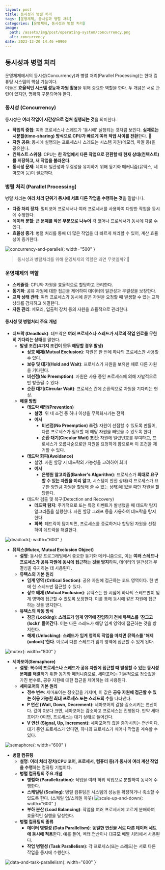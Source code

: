 ```yaml
---
layout: post
title: 동시성과 병렬 처리
tags: [운영체제, 동시성과 병렬 처리]
categories: [운영체제, 동시성과 병렬 처리]
image:
  path: /assets/img/post/operating-system/concurrency.png
  alt: concurrency
date: 2023-12-20 14:46 +0900
---
```


## 동시성과 병렬 처리

운영체제에서의 동시성(Concurrency)과 병렬 처리(Parallel Processing)는 현대 컴퓨팅 시스템의 핵심 기능이다. <br>
이들은 **효율적인 시스템 성능과 자원 활용**을 위해 중요한 역할을 한다. 두 개념은 서로 관련이 있지만, 명확히 구분되어야 한다.

### 동시성 (Concurrency)

동시성은 **여러 작업이 시간상으로 겹쳐 실행되는 것**을 의미한다.

- **작업의 중첩**: 여러 프로세스나 스레드가 '동시에' 실행되는 것처럼 보인다. **실제로는 시분할(time-sharing) 방식으로 CPU가 빠르게 여러 작업 사이를 전환**한다. 🫢
- **자원 공유**: 동시에 실행되는 프로세스나 스레드는 시스템 자원(메모리, 파일 등)을 공유한다.
- **컨텍스트 스위칭**: CPU는 **한 작업에서 다른 작업으로 전환할 때 현재 상태(컨텍스트)를 저장하고, 새 작업을 불러온다**.
- **동시성 문제**: 데이터 일관성과 무결성을 유지하기 위해 동기화 메커니즘(뮤텍스, 세마포어 등)이 필요하다.

### 병렬 처리 (Parallel Processing)

병렬 처리는 **여러 처리 단위가 동시에 서로 다른 작업을 수행하는 것**을 말합니다.

- **다중 처리 장치**: 멀티코어 프로세서나 여러 프로세서를 사용하여 다양한 작업을 동시에 수행한다.
- **데이터 분할**: **큰 문제를 작은 부분으로 나누어** 각 코어나 프로세서가 동시에 다룰 수 있다.
- **효율성 증가**: 병렬 처리를 통해 더 많은 작업을 더 빠르게 처리할 수 있어, 계산 효율성이 증가한다.

![concurrency-and-parallel](/assets/img/post/operating-system/concurrency-and-parallel.jpeg){: width="500" }

> 동시성과 병렬처리를 위해 운영체제의 역할은 과연 무엇일까? 🧐

### 운영체제의 역할

- **스케줄링**: CPU와 자원을 효율적으로 할당하고 관리한다.
- **동기화**: 공유 자원에 대한 접근을 제어하여 데이터의 일관성과 무결성을 보장한다.
- **교착 상태 관리**: 여러 프로세스가 동시에 같은 자원을 요청할 때 발생할 수 있는 교착 상태를 감지하고 해결한다.
- **자원 관리**: 메모리, 입출력 장치 등의 자원을 효율적으로 관리한다.

#### 동시성 및 병렬처리 주요 개념

- **데드락 (Deadlock)**: 데드락은 **여러 프로세스나 스레드가 서로의 작업 완료를 무한히 기다리는 상태**를 말한다.
  - **발생 조건(4가지 조건이 모두 해당할 경우 발생)**
    - **상호 배제(Mutual Exclusion)**: 자원은 한 번에 하나의 프로세스만 사용할 수 있다.
    - **보유 및 대기(Hold and Wait)**: 프로세스가 자원을 보유한 채로 다른 자원을 기다린다.
    - **비선점(No Preemption)**: 자원은 사용 중인 프로세스에 의해 자발적으로만 방출될 수 있다.
    - **순환 대기(Circular Wait)**: 프로세스 간에 순환적으로 자원을 기다리는 현상.
  - **해결 방법**
    - **데드락 예방(Prevention)**
      - **설명**: 위 네 조건 중 하나 이상을 무력화시키는 전략
      - **예시**
        - **비선점(No Preemption) 조건**: 자원이 선점할 수 있도록 만들어, 다른 프로세스가 필요할 때 해당 자원을 빼앗을 수 있도록 한다.
        - **순환 대기(Circular Wait) 조건**: 자원에 일련번호를 부여하고, 프로세스가 오름차순으로만 자원을 요청하게 함으로써 이 조건을 제거할 수 있다.
    - **데드락 회피(Avoidance)**
      - 설명: 자원 할당 시 데드락의 가능성을 고려하여 회피
      - **예시**
        - **은행원 알고리즘(Banker's Algorithm)**: 프로세스가 **최대로 요구할 수 있는 자원을 미리 알고**, 시스템이 안전 상태(각 프로세스가 요구한 양만큼 자원을 할당해 줄 수 있는 상태)에 있을 때만 자원을 할당한다.
    - 데드락 검출 및 복구(Detection and Recovery)
      - **데드락 탐지**: 주기적으로 또는 특정 이벤트가 발생했을 때 데드락 탐지 알고리즘을 실행한다. 자원 할당 그래프 등을 사용하여 데드락을 탐지한다.
      - **회복**: 데드락이 탐지되면, 프로세스를 종료하거나 할당된 자원을 선점하여 데드락을 해결한다.

![deadlock](/assets/img/post/operating-system/deadlock.jpg){: width="600" }

- **뮤텍스(Mutex, Mutual Exclusion Object)**
  - **설명**: 동시성 프로그래밍에서 중요한 동기화 메커니즘으로, 이는 **여러 스레드나 프로세스가 공유 자원에 동시에 접근하는 것을 방지**하여, 데이터의 일관성과 무결성을 유지하는 데 사용된다.
  - **뮤텍스의 기본 원리**
    - **임계 영역 (Critical Section)**: 공유 자원에 접근하는 코드 영역이다. 한 번에 한 스레드만 접근할 수 있다.
    - **상호 배제 (Mutual Exclusion)**: 뮤텍스는 한 시점에 하나의 스레드만이 임계 영역에 접근할 수 있도록 보장한다. 이를 통해 동시에 같은 자원에 접근하는 것을 방지한다.
  - **뮤텍스의 작동 방식**
    - **잠금 (Locking)**: **스레드가 임계 영역에 진입하기 전에 뮤텍스를 '잠그고(lock)' 들어간다**. 이는 다른 스레드가 해당 임계 영역에 접근하는 것을 방지한다.
    - **해제 (Unlocking)**: **스레드가 임계 영역의 작업을 마치면 뮤텍스를 '해제(unlock)'한다**. 이로써 다른 스레드가 임계 영역에 접근할 수 있게 된다.

![mutex](/assets/img/post/operating-system/mutex.jpg){: width="800" }

- **세마포어(Semaphore)**
  - **설명**: **복수의 프로세스나 스레드가 공유 자원에 접근할 때 발생할 수 있는 동시성 문제를 해결**하기 위한 동기화 메커니즘으로, 세마포어는 기본적으로 정숫값을 가진 변수로, 공유 자원에 대한 접근을 제어하는 데 사용된다.
  - **세마포어의 기본 원리**
    - **정수 변수**: 세마포어는 정숫값을 가지며, 이 값은 **공유 자원에 접근할 수 있는 허용 가능한 최대 프로세스 또는 스레드의 수**를 나타낸다.
    - **P 연산 (Wait, Down, Decrement)**: 세마포어의 값을 감소시키는 연산이다. 값이 0보다 크면, 세마포어는 감소하고 프로세스는 진행된다. 만약 세마포어가 0이면, 프로세스는 대기 상태로 들어간다.
    - **V 연산 (Signal, Up, Increment)**: 세마포어의 값을 증가시키는 연산이다. 대기 중인 프로세스가 있다면, 하나의 프로세스가 깨어나 작업을 계속할 수 있다.

![semaphore](/assets/img/post/operating-system/semaphore.png){: width="600" }

- **병렬 컴퓨팅**
  - **설명**: **여러 처리 장치(CPU 코어, 프로세서, 컴퓨터 등)가 동시에 여러 계산 작업을 수행**하는 컴퓨팅 기법이다.
  - **병렬 컴퓨팅의 주요 개념**
    - **병렬화 (Parallelization)**: 작업을 여러 하위 작업으로 분할하여 동시에 수행한다.
    - **스케일링 (Scaling)**: 병렬 컴퓨팅은 시스템의 성능을 확장하거나 축소할 수 있도록 한다. (스케일 업/스케일 아웃)
      ![scale-up-and-down](/assets/img/post/operating-system/scale-up-and-down.webp){: width="600" }
    - **부하 분산 (Load Balancing)**: 작업을 여러 프로세서에 고르게 분배하여 효율적인 실행을 달성한다.
  - **병렬 컴퓨팅의 종류**
    - **데이터 병렬성 (Data Parallelism)**: **동일한 연산을 서로 다른 데이터 세트에 동시에 적용**한다. 예를 들어, 벡터 연산이나 대규모 배열 처리에서 사용된다.
    - **작업 병렬성 (Task Parallelism)**: 각 프로세스(또는 스레드)는 서로 다른 작업을 동시에 수행한다.

![data-and-task-parallelism](/assets/img/post/operating-system/data-and-task-parallelism.jpeg){: width="600" }

